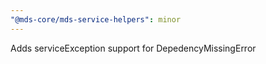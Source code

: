 ```yaml
---
"@mds-core/mds-service-helpers": minor
---
```


Adds serviceException support for DepedencyMissingError
